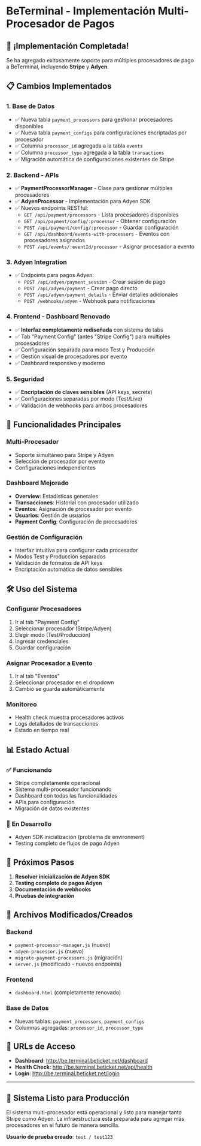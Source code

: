 # BeTerminal - Implementación Multi-Procesador de Pagos

## 🎉 ¡Implementación Completada!

Se ha agregado exitosamente soporte para múltiples procesadores de pago a BeTerminal, incluyendo **Stripe** y **Adyen**.

## 📋 Cambios Implementados

### 1. **Base de Datos**
- ✅ Nueva tabla `payment_processors` para gestionar procesadores disponibles
- ✅ Nueva tabla `payment_configs` para configuraciones encriptadas por procesador
- ✅ Columna `processor_id` agregada a la tabla `events`
- ✅ Columna `processor_type` agregada a la tabla `transactions`
- ✅ Migración automática de configuraciones existentes de Stripe

### 2. **Backend - APIs**
- ✅ **PaymentProcessorManager** - Clase para gestionar múltiples procesadores
- ✅ **AdyenProcessor** - Implementación para Adyen SDK
- ✅ Nuevos endpoints RESTful:
  - `GET /api/payment/processors` - Lista procesadores disponibles
  - `GET /api/payment/config/:processor` - Obtener configuración
  - `POST /api/payment/config/:processor` - Guardar configuración
  - `GET /api/dashboard/events-with-processors` - Eventos con procesadores asignados
  - `POST /api/events/:eventId/processor` - Asignar procesador a evento

### 3. **Adyen Integration**
- ✅ Endpoints para pagos Adyen:
  - `POST /api/adyen/payment_session` - Crear sesión de pago
  - `POST /api/adyen/payment` - Crear pago directo
  - `POST /api/adyen/payment_details` - Enviar detalles adicionales
  - `POST /webhooks/adyen` - Webhook para notificaciones

### 4. **Frontend - Dashboard Renovado**
- ✅ **Interfaz completamente rediseñada** con sistema de tabs
- ✅ Tab "Payment Config" (antes "Stripe Config") para múltiples procesadores
- ✅ Configuración separada para modo Test y Producción
- ✅ Gestión visual de procesadores por evento
- ✅ Dashboard responsivo y moderno

### 5. **Seguridad**
- ✅ **Encriptación de claves sensibles** (API keys, secrets)
- ✅ Configuraciones separadas por modo (Test/Live)
- ✅ Validación de webhooks para ambos procesadores

## 🎯 Funcionalidades Principales

### **Multi-Procesador**
- Soporte simultáneo para Stripe y Adyen
- Selección de procesador por evento
- Configuraciones independientes

### **Dashboard Mejorado**
- **Overview**: Estadísticas generales
- **Transacciones**: Historial con procesador utilizado
- **Eventos**: Asignación de procesador por evento
- **Usuarios**: Gestión de usuarios
- **Payment Config**: Configuración de procesadores

### **Gestión de Configuración**
- Interfaz intuitiva para configurar cada procesador
- Modos Test y Producción separados
- Validación de formatos de API keys
- Encriptación automática de datos sensibles

## 🛠️ Uso del Sistema

### **Configurar Procesadores**
1. Ir al tab "Payment Config"
2. Seleccionar procesador (Stripe/Adyen)
3. Elegir modo (Test/Producción)
4. Ingresar credenciales
5. Guardar configuración

### **Asignar Procesador a Evento**
1. Ir al tab "Eventos"
2. Seleccionar procesador en el dropdown
3. Cambio se guarda automáticamente

### **Monitoreo**
- Health check muestra procesadores activos
- Logs detallados de transacciones
- Estado en tiempo real

## 📊 Estado Actual

### ✅ **Funcionando**
- Stripe completamente operacional
- Sistema multi-procesador funcionando
- Dashboard con todas las funcionalidades
- APIs para configuración
- Migración de datos existentes

### 🔧 **En Desarrollo**
- Adyen SDK inicialización (problema de environment)
- Testing completo de flujos de pago Adyen

## 🚀 Próximos Pasos

1. **Resolver inicialización de Adyen SDK**
2. **Testing completo de pagos Adyen**
3. **Documentación de webhooks**
4. **Pruebas de integración**

## 📁 Archivos Modificados/Creados

### **Backend**
- `payment-processor-manager.js` (nuevo)
- `adyen-processor.js` (nuevo)
- `migrate-payment-processors.js` (migración)
- `server.js` (modificado - nuevos endpoints)

### **Frontend**
- `dashboard.html` (completamente renovado)

### **Base de Datos**
- Nuevas tablas: `payment_processors`, `payment_configs`
- Columnas agregadas: `processor_id`, `processor_type`

## 🔗 URLs de Acceso

- **Dashboard**: http://be.terminal.beticket.net/dashboard
- **Health Check**: http://be.terminal.beticket.net/api/health
- **Login**: http://be.terminal.beticket.net/login

---

## 🎯 **Sistema Listo para Producción**

El sistema multi-procesador está operacional y listo para manejar tanto Stripe como Adyen. La infraestructura está preparada para agregar más procesadores en el futuro de manera sencilla.

**Usuario de prueba creado**: `test / test123`
